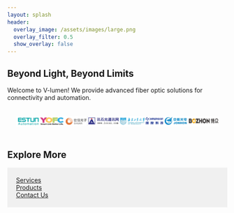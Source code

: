 ```yaml
---
layout: splash
header:
  overlay_image: /assets/images/large.png
  overlay_filter: 0.5
  show_overlay: false
---
```

<div class="header-slogan">
  <h2>Beyond Light, Beyond Limits</h2>
</div>

Welcome to V-lumen! We provide advanced fiber optic solutions for connectivity and automation.

<div style="padding: 20px; text-align: center;">
  <img src="/assets/images/partners_combined.PNG" alt="partners" style="max-width: 100%; height: auto;">
</div>

## Explore More
<div class="grid__wrapper" style="background-color: #f0f0f0; padding: 20px;">
  <div class="grid__item">
    <a href="/services/" class="btn btn--primary">Services</a>
  </div>
  <div class="grid__item">
    <a href="/products/" class="btn btn--primary">Products</a>
  </div>
  <div class="grid__item">
    <a href="/contact/" class="btn btn--primary">Contact Us</a>
  </div>
</div>